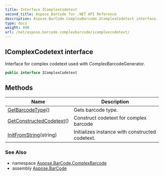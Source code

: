 ```yaml
---
title: Interface IComplexCodetext
second_title: Aspose.BarCode for .NET API Reference
description: Aspose.BarCode.ComplexBarcode.IComplexCodetext interface. Interface for complex codetext used with ComplexBarcodeGenerator
type: docs
weight: 490
url: /net/aspose.barcode.complexbarcode/icomplexcodetext/
---
```

## IComplexCodetext interface

Interface for complex codetext used with ComplexBarcodeGenerator.

```csharp
public interface IComplexCodetext
```

## Methods

| Name | Description |
| --- | --- |
| [GetBarcodeType](../../aspose.barcode.complexbarcode/icomplexcodetext/getbarcodetype/)() | Gets barcode type. |
| [GetConstructedCodetext](../../aspose.barcode.complexbarcode/icomplexcodetext/getconstructedcodetext/)() | Construct codetext for complex barcode |
| [InitFromString](../../aspose.barcode.complexbarcode/icomplexcodetext/initfromstring/)(string) | Initializes instance with constructed codetext. |

### See Also

* namespace [Aspose.BarCode.ComplexBarcode](../../aspose.barcode.complexbarcode/)
* assembly [Aspose.BarCode](../../)


